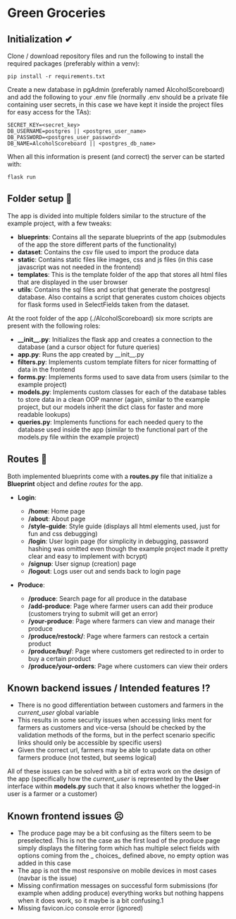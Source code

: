 # Green Groceries

## Initialization ✔

Clone / download repository files and run the following to install the required packages (preferably within a venv):

    pip install -r requirements.txt

Create a new database in pgAdmin (preferably named AlcoholScoreboard) and add the following to your .env file (normally
.env should be a private file containing user secrets, in this case we have kept it inside the project files for easy
access for the TAs):

    SECRET_KEY=<secret_key>
    DB_USERNAME=postgres || <postgres_user_name>
    DB_PASSWORD=<postgres_user_password>
    DB_NAME=AlcoholScoreboard || <postgres_db_name>

When all this information is present (and correct) the server can be started with:

    flask run

## Folder setup 📁

The app is divided into multiple folders similar to the structure of the example project, with a few tweaks:

- __blueprints__: Contains all the separate blueprints of the app (submodules of the app the store different parts of
  the functionality)
- __dataset__: Contains the csv file used to import the produce data
- __static__: Contains static files like images, css and js files (in this case javascript was not needed in the
  frontend)
- __templates__: This is the template folder of the app that stores all html files that are displayed in the user
  browser
- __utils__: Contains the sql files and script that generate the postgresql database. Also contains a script that
  generates custom choices objects for flask forms used in SelectFields taken from the dataset.

At the root folder of the app (./AlcoholScoreboard) six more scripts are present with the following roles:

- __\_\_init\_\_.py__: Initializes the flask app and creates a connection to the database (and a cursor object for
  future queries)
- __app.py__: Runs the app created by \_\_init__.py
- __filters.py__: Implements custom template filters for nicer formatting of data in the frontend
- __forms.py__: Implements forms used to save data from users (similar to the example project)
- __models.py__: Implements custom classes for each of the database tables to store data in a clean OOP manner (again,
  similar to the example project, but our models inherit the dict class for faster and more readable lookups)
- __queries.py__: Implements functions for each needed query to the database used inside the app (similar to the
  functional part of the models.py file within the example project)

## Routes 📌

Both implemented blueprints come with a __routes.py__ file that initialize a __Blueprint__ object and define _routes_
for the app.

- __Login__:
    - __/home__: Home page
    - __/about__: About page
    - __/style-guide__: Style guide (displays all html elements used, just for fun and css debugging)
    - __/login__: User login page (for simplicity in debugging, password hashing was omitted even though the example
      project made it pretty clear and easy to implement with bcrypt)
    - __/signup__: User signup (creation) page
    - __/logout__: Logs user out and sends back to login page

- __Produce__:
    - __/produce__: Search page for all produce in the database
    - __/add-produce__: Page where farmer users can add their produce (customers trying to submit will get an error)
    - __/your-produce__: Page where farmers can view and manage their produce
    - __/produce/restock/<pk>__: Page where farmers can restock a certain product
    - __/produce/buy/<pk>__: Page where customers get redirected to in order to buy a certain product
    - __/produce/your-orders__: Page where customers can view their orders

## Known backend issues / Intended features ⁉

- There is no good differentiation between customers and farmers in the _current_user_ global variable
- This results in some security issues when accessing links ment for farmers as customers and vice-versa (should be
  checked by the validation methods of the forms, but in the perfect scenario specific links should only be accessible
  by specific users)
- Given the correct url, farmers may be able to update data on other farmers produce (not tested, but seems logical)

All of these issues can be solved with a bit of extra work on the design of the app (specifically how the _current_user_
is represented by the __User__ interface within __models.py__ such that it also knows whether the logged-in user is a
farmer or a customer)

## Known frontend issues ☹

- The produce page may be a bit confusing as the filters seem to be preselected. This is not the case as the first load
  of the produce page simply displays the filtering form which has multiple select fields with options coming from the _
  choices_ defined above, no empty option was added in this case
- The app is not the most responsive on mobile devices in most cases (navbar is the issue)
- Missing confirmation messages on successful form submissions (for example when adding produce) everything works but
  nothing happens when it does work, so it maybe is a bit confusing.1
- Missing favicon.ico console error (ignored)